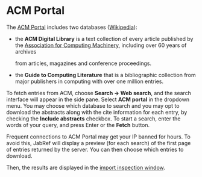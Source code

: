 # ACM Portal

The [ACM Portal](https://dl.acm.org) includes two databases \([Wikipedia](https://en.wikipedia.org/wiki/Association_for_Computing_Machinery#Portal_and_Digital_Library)\):

* the **ACM Digital Library** is a text collection of every article published by the [Association for Computing Machinery](https://www.acm.org), including over 60 years of archives

  from articles, magazines and conference proceedings.

* the **Guide to Computing Literature** that is a bibliographic collection from major publishers in computing with over one million entries.

To fetch entries from ACM, choose **Search → Web search**, and the search interface will appear in the side pane. Select **ACM portal** in the dropdown menu. You may choose which database to search and you may opt to download the abstracts along with the cite information for each entry, by checking the **Include abstracts** checkbox. To start a search, enter the words of your query, and press Enter or the **Fetch** button.

Frequent connections to ACM Portal may get your IP banned for hours. To avoid this, JabRef will display a preview \(for each search\) of the first page of entries returned by the server. You can then choose which entries to download.

Then, the results are displayed in the [import inspection window]().

